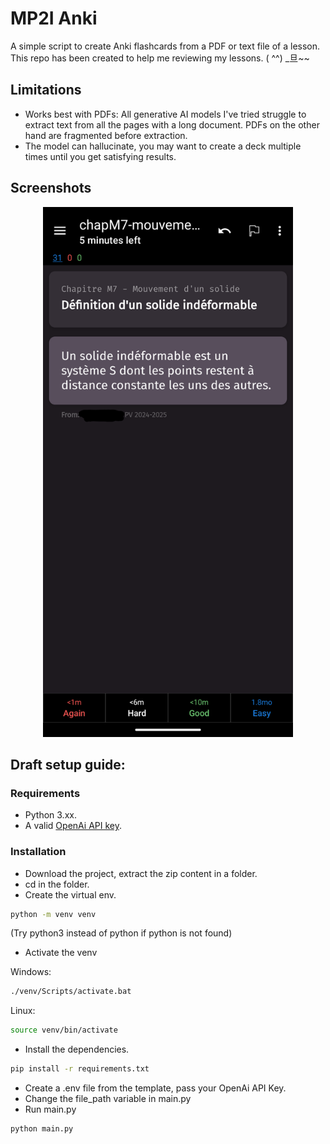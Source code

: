 # MP2I Anki

A simple script to create Anki flashcards from a PDF or text file of a lesson.  
This repo has been created to help me reviewing my lessons. ( ^^) \_旦~~

## Limitations

- Works best with PDFs: All generative AI models I've tried struggle to extract text from all the pages with a long document. PDFs on the other hand are fragmented before extraction.
- The model can hallucinate, you may want to create a deck multiple times until you get satisfying results.

## Screenshots

<div align="center">
<img src="./img/example.png" alt="card example" width="400"/>
</div>

## Draft setup guide:

### Requirements

- Python 3.xx.
- A valid [OpenAi API key](https://platform.openai.com/api-keys).

### Installation

- Download the project, extract the zip content in a folder.
- cd in the folder.
- Create the virtual env.

```bash
python -m venv venv
```

(Try python3 instead of python if python is not found)

- Activate the venv

Windows:

```bash
./venv/Scripts/activate.bat
```

Linux:

```bash
source venv/bin/activate
```

- Install the dependencies.

```bash
pip install -r requirements.txt
```

- Create a .env file from the template, pass your OpenAi API Key.
- Change the file_path variable in main.py
- Run main.py

```bash
python main.py
```
